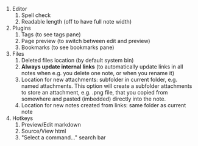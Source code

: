 1. Editor
	1. Spell check
	2. Readable length (off to have full note width)
2. Plugins
	1. Tags (to see tags pane)
	2. Page preview (to switch between edit and preview)
	3. Bookmarks (to see bookmarks pane)
3. Files
	1. Deleted files location (by default system bin)
	2. **Always update internal links** (to automatically update links in all notes when e.g. you delete one note, or when you rename it)
	3. Location for new attachments: subfolder in current folder, e.g. named attachments. This option will create a subfolder attachments to store an attachment, e.g. .png file, that you copied from somewhere and pasted (imbedded) directly into the note.
	4. Location for new notes created from links: same folder as current note
4. Hotkeys
	1. Preview/Edit markdown
	2. Source/View html
	3. "Select a command..." search bar